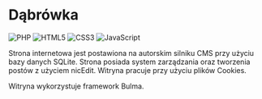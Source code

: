 # Dąbrówka

![PHP](https://img.shields.io/badge/PHP-777BB4?style=for-the-badge&logo=php&logoColor=white)
![HTML5](https://img.shields.io/badge/HTML5-E34F26?style=for-the-badge&logo=html5&logoColor=white)
![CSS3](https://img.shields.io/badge/CSS3-1572B6?style=for-the-badge&logo=css3&logoColor=white)
![JavaScript](https://img.shields.io/badge/JavaScript-323330?style=for-the-badge&logo=javascript&logoColor=F7DF1E)

Strona internetowa jest postawiona na autorskim silniku CMS przy użyciu bazy danych SQLite. Strona posiada system zarządzania oraz tworzenia postów z użyciem nicEdit. Witryna pracuje przy użyciu plików Cookies. 

Witryna wykorzystuje framework Bulma.
